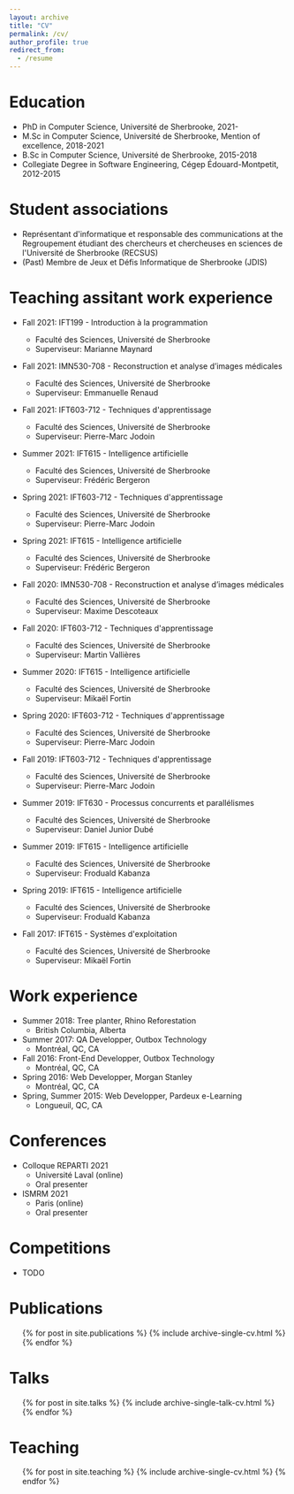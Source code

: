 ```yaml
---
layout: archive
title: "CV"
permalink: /cv/
author_profile: true
redirect_from:
  - /resume
---
```


Education
======
* PhD in Computer Science, Université de Sherbrooke, 2021-
* M.Sc in Computer Science, Université de Sherbrooke, Mention of excellence, 2018-2021
* B.Sc in Computer Science, Université de Sherbrooke, 2015-2018
* Collegiate Degree in Software Engineering, Cégep Édouard-Montpetit, 2012-2015

Student associations
======
* Représentant d'informatique et responsable des communications at the Regroupement étudiant des chercheurs et chercheuses en sciences de l'Université de Sherbrooke (RECSUS) 
* (Past) Membre de Jeux et Défis Informatique de Sherbrooke (JDIS)

Teaching assitant work experience
======
* Fall 2021: IFT199 - Introduction à la programmation
  * Faculté des Sciences, Université de Sherbrooke
  * Superviseur: Marianne Maynard

* Fall 2021: IMN530-708 - Reconstruction et analyse d’images médicales
  * Faculté des Sciences, Université de Sherbrooke
  * Superviseur: Emmanuelle Renaud

* Fall 2021: IFT603-712 - Techniques d'apprentissage
  * Faculté des Sciences, Université de Sherbrooke
  * Superviseur: Pierre-Marc Jodoin

* Summer 2021: IFT615 - Intelligence artificielle
  * Faculté des Sciences, Université de Sherbrooke
  * Superviseur: Frédéric Bergeron

* Spring 2021: IFT603-712 - Techniques d'apprentissage
  * Faculté des Sciences, Université de Sherbrooke
  * Superviseur: Pierre-Marc Jodoin

* Spring 2021: IFT615 - Intelligence artificielle
  * Faculté des Sciences, Université de Sherbrooke
  * Superviseur: Frédéric Bergeron

* Fall 2020: IMN530-708 - Reconstruction et analyse d’images médicales
  * Faculté des Sciences, Université de Sherbrooke
  * Superviseur: Maxime Descoteaux

* Fall 2020: IFT603-712 - Techniques d'apprentissage
  * Faculté des Sciences, Université de Sherbrooke
  * Superviseur: Martin Vallières

* Summer 2020: IFT615 - Intelligence artificielle
  * Faculté des Sciences, Université de Sherbrooke
  * Superviseur: Mikaël Fortin

* Spring 2020: IFT603-712 - Techniques d'apprentissage
  * Faculté des Sciences, Université de Sherbrooke
  * Superviseur: Pierre-Marc Jodoin
 
* Fall 2019: IFT603-712 - Techniques d'apprentissage
  * Faculté des Sciences, Université de Sherbrooke
  * Superviseur: Pierre-Marc Jodoin

* Summer 2019: IFT630 - Processus concurrents et parallélismes
  * Faculté des Sciences, Université de Sherbrooke
  * Superviseur: Daniel Junior Dubé

* Summer 2019: IFT615 - Intelligence artificielle
  * Faculté des Sciences, Université de Sherbrooke
  * Superviseur: Froduald Kabanza

* Spring 2019: IFT615 - Intelligence artificielle
  * Faculté des Sciences, Université de Sherbrooke
  * Superviseur: Froduald Kabanza

* Fall 2017: IFT615 - Systèmes d'exploitation
  * Faculté des Sciences, Université de Sherbrooke
  * Superviseur: Mikaël Fortin

Work experience
======
* Summer 2018: Tree planter, Rhino Reforestation
  * British Columbia, Alberta
* Summer 2017: QA Developper, Outbox Technology
  * Montréal, QC, CA
* Fall 2016: Front-End Developper, Outbox Technology
  * Montréal, QC, CA
* Spring 2016: Web Developper, Morgan Stanley
  * Montréal, QC, CA
* Spring, Summer 2015: Web Developper, Pardeux e-Learning
  * Longueuil, QC, CA

Conferences
======
* Colloque REPARTI 2021
  * Université Laval (online)
  * Oral presenter
* ISMRM 2021
  * Paris (online)
  * Oral presenter

Competitions
======
* TODO

Publications
======
  <ul>{% for post in site.publications %}
    {% include archive-single-cv.html %}
  {% endfor %}</ul>
  
Talks
======
  <ul>{% for post in site.talks %}
    {% include archive-single-talk-cv.html %}
  {% endfor %}</ul>
  
Teaching
======
  <ul>{% for post in site.teaching %}
    {% include archive-single-cv.html %}
  {% endfor %}</ul>
